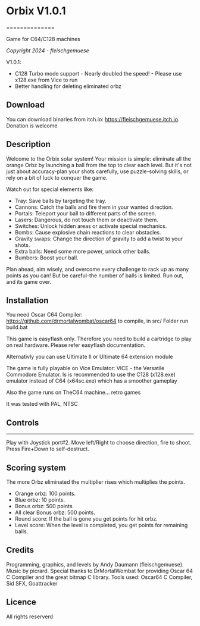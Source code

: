 # Orbix V1.0.1
==============

Game for C64/C128 machines

*Copyright 2024 - fleischgemuese*

V1.0.1: 
* C128 Turbo mode support - Nearly doubled the speed! - Please use x128.exe from Vice to run
* Better handling for deleting eliminated orbz


## Download
You can download binaries from itch.io: https://fleischgemuese.itch.io. Donation is welcome

## Description
Welcome to the Orbix solar system! Your mission is simple: eliminate all the orange Orbz by launching a ball from the 
top to clear each level. But it's not just about accuracy-plan your shots carefully, use puzzle-solving skills, or 
rely on a bit of luck to conquer the game.

Watch out for special elements like:

* Tray: Save balls by targeting the tray.
* Cannons: Catch the balls and fire them in your wanted direction.
* Portals: Teleport your ball to different parts of the screen.
* Lasers: Dangerous, do not touch them or deactivate them.
* Switches: Unlock hidden areas or activate special mechanics.
* Bombs: Cause explosive chain reactions to clear obstacles.
* Gravity swaps: Change the direction of gravity to add a twist to your shots.
* Extra balls: Need some more power, unlock other balls.
* Bumbers: Boost your ball.

Plan ahead, aim wisely, and overcome every challenge to rack up as many points as you can! But be careful-the number of balls is limited. Run out, and its game over.

## Installation
You need Oscar C64 Compiler: https://github.com/drmortalwombat/oscar64 to compile, in src/ Folder run build.bat

This game is easyflash only. Therefore you need to build a cartridge to play on real hardware. Please refer easyflash documentation.

Alternativly you can use Ultimate II or Ultimate 64 extension module

The game is fully playable on Vice Emulator: VICE - the Versatile Commodore Emulator. Is is recommended to use the C128 (x128.exe) emulator instead of C64 (x64sc.exe) which has a smoother gameplay

Also the game runs on TheC64 machine... retro games

It was tested with PAL, NTSC

## Controls
--------
Play with Joystick port#2. Move left/Right to choose direction, fire to shoot. Press Fire+Down to self-destruct.

## Scoring system

The more Orbz eliminated the multiplier rises which multiplies the points.
* Orange orbz: 100 points.
* Blue orbz: 10 points.
* Bonus orbz: 500 points.
* All clear Bonus orbz: 500 points.
* Round score: If the ball is gone you get points for hit orbz.
* Level score: When the level is completed, you get points for remaining balls.

## Credits
Programming, graphics, and levels by Andy Daumann (fleischgemuese).
Music by picrard.
Special thanks to DrMortalWombat for providing Oscar 64 C Compiler and the great bitmap C library. Tools used: Oscar64 C Compiler, Sid SFX, Goattracker

## Licence
All rights reserverd